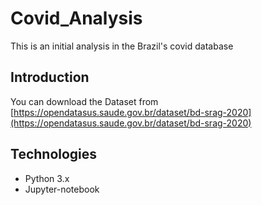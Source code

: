 # Covid_Analysis

This is an initial analysis in the Brazil's covid database

## Introduction

You can download the Dataset from [https://opendatasus.saude.gov.br/dataset/bd-srag-2020](https://opendatasus.saude.gov.br/dataset/bd-srag-2020)




## Technologies

* Python 3.x
* Jupyter-notebook



